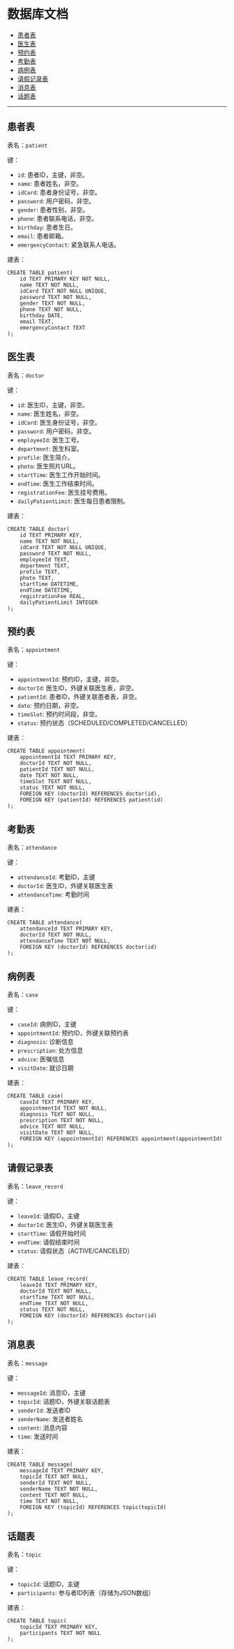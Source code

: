 # 数据库文档

- [患者表](##患者表)
- [医生表](##医生表)
- [预约表](##预约表)
- [考勤表](##考勤表)
- [病例表](##病例表)
- [请假记录表](##请假记录表)
- [消息表](##消息表)
- [话题表](##话题表)

---

## 患者表

表名：`patient`

键：
- `id`: 患者ID，主键，非空。
- `name`: 患者姓名，非空。
- `idCard`: 患者身份证号，非空。
- `password`: 用户密码，非空。
- `gender`: 患者性别，非空。
- `phone`: 患者联系电话，非空。
- `birthday`: 患者生日。
- `email`: 患者邮箱。
- `emergencyContact`: 紧急联系人电话。

建表：
```sqlite
CREATE TABLE patient(
    id TEXT PRIMARY KEY NOT NULL,
    name TEXT NOT NULL,
    idCard TEXT NOT NULL UNIQUE,
    password TEXT NOT NULL,
    gender TEXT NOT NULL,
    phone TEXT NOT NULL,
    birthday DATE,
    email TEXT,
    emergencyContact TEXT
);
```

## 医生表

表名：`doctor`

键：
- `id`: 医生ID，主键，非空。
- `name`: 医生姓名，非空。
- `idCard`: 医生身份证号，非空。
- `password`: 用户密码，非空。
- `employeeId`: 医生工号。
- `department`: 医生科室。
- `profile`: 医生简介。
- `photo`: 医生照片URL。
- `startTime`: 医生工作开始时间。
- `endTime`: 医生工作结束时间。
- `registrationFee`: 医生挂号费用。
- `dailyPatientLimit`: 医生每日患者限制。

建表：
```sqlite
CREATE TABLE doctor(
    id TEXT PRIMARY KEY,
    name TEXT NOT NULL,
    idCard TEXT NOT NULL UNIQUE,
    password TEXT NOT NULL,
    employeeId TEXT,
    department TEXT,
    profile TEXT,
    photo TEXT,
    startTime DATETIME,
    endTime DATETIME,
    registrationFee REAL,
    dailyPatientLimit INTEGER
);
```

## 预约表

表名：`appointment`

键：
- `appointmentId`: 预约ID，主键，非空。
- `doctorId`: 医生ID，外键关联医生表，非空。
- `patientId`: 患者ID，外键关联患者表，非空。
- `date`: 预约日期，非空。
- `timeSlot`: 预约时间段，非空。
- `status`: 预约状态（SCHEDULED/COMPLETED/CANCELLED）

建表：
```sqlite
CREATE TABLE appointment(
    appointmentId TEXT PRIMARY KEY,
    doctorId TEXT NOT NULL,
    patientId TEXT NOT NULL,
    date TEXT NOT NULL,
    timeSlot TEXT NOT NULL,
    status TEXT NOT NULL,
    FOREIGN KEY (doctorId) REFERENCES doctor(id),
    FOREIGN KEY (patientId) REFERENCES patient(id)
);
```

## 考勤表

表名：`attendance`

键：
- `attendanceId`: 考勤ID，主键
- `doctorId`: 医生ID，外键关联医生表
- `attendanceTime`: 考勤时间

建表：
```sqlite
CREATE TABLE attendance(
    attendanceId TEXT PRIMARY KEY,
    doctorId TEXT NOT NULL,
    attendanceTime TEXT NOT NULL,
    FOREIGN KEY (doctorId) REFERENCES doctor(id)
);
```

## 病例表

表名：`case`

键：
- `caseId`: 病例ID，主键
- `appointmentId`: 预约ID，外键关联预约表
- `diagnosis`: 诊断信息
- `prescription`: 处方信息
- `advice`: 医嘱信息
- `visitDate`: 就诊日期

建表：
```sqlite
CREATE TABLE case(
    caseId TEXT PRIMARY KEY,
    appointmentId TEXT NOT NULL,
    diagnosis TEXT NOT NULL,
    prescription TEXT NOT NULL,
    advice TEXT NOT NULL,
    visitDate TEXT NOT NULL,
    FOREIGN KEY (appointmentId) REFERENCES appointment(appointmentId)
);
```



## 请假记录表

表名：`leave_record`

键：
- `leaveId`: 请假ID，主键
- `doctorId`: 医生ID，外键关联医生表
- `startTime`: 请假开始时间
- `endTime`: 请假结束时间
- `status`: 请假状态（ACTIVE/CANCELED）

建表：
```sqlite
CREATE TABLE leave_record(
    leaveId TEXT PRIMARY KEY,
    doctorId TEXT NOT NULL,
    startTime TEXT NOT NULL,
    endTime TEXT NOT NULL,
    status TEXT NOT NULL,
    FOREIGN KEY (doctorId) REFERENCES doctor(id)
);
```

## 消息表

表名：`message`

键：
- `messageId`: 消息ID，主键
- `topicId`: 话题ID，外键关联话题表
- `senderId`: 发送者ID
- `senderName`: 发送者姓名
- `content`: 消息内容
- `time`: 发送时间

建表：
```sqlite
CREATE TABLE message(
    messageId TEXT PRIMARY KEY,
    topicId TEXT NOT NULL,
    senderId TEXT NOT NULL,
    senderName TEXT NOT NULL,
    content TEXT NOT NULL,
    time TEXT NOT NULL,
    FOREIGN KEY (topicId) REFERENCES topic(topicId)
);
```

## 话题表

表名：`topic`

键：
- `topicId`: 话题ID，主键
- `participants`: 参与者ID列表（存储为JSON数组）

建表：
```sqlite
CREATE TABLE topic(
    topicId TEXT PRIMARY KEY,
    participants TEXT NOT NULL
);
```
